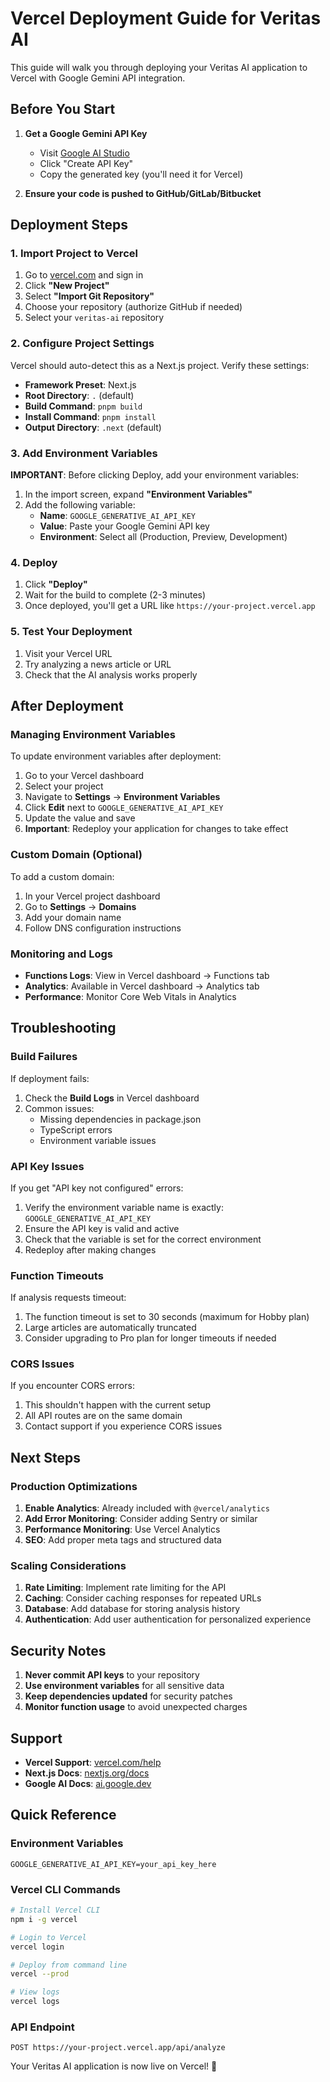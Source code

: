 # Vercel Deployment Guide for Veritas AI

This guide will walk you through deploying your Veritas AI application to Vercel with Google Gemini API integration.

## Before You Start

1. **Get a Google Gemini API Key**
   - Visit [Google AI Studio](https://aistudio.google.com/app/apikey)
   - Click "Create API Key"
   - Copy the generated key (you'll need it for Vercel)

2. **Ensure your code is pushed to GitHub/GitLab/Bitbucket**

## Deployment Steps

### 1. Import Project to Vercel

1. Go to [vercel.com](https://vercel.com) and sign in
2. Click **"New Project"**
3. Select **"Import Git Repository"**
4. Choose your repository (authorize GitHub if needed)
5. Select your `veritas-ai` repository

### 2. Configure Project Settings

Vercel should auto-detect this as a Next.js project. Verify these settings:

- **Framework Preset**: Next.js
- **Root Directory**: `.` (default)
- **Build Command**: `pnpm build` 
- **Install Command**: `pnpm install`
- **Output Directory**: `.next` (default)

### 3. Add Environment Variables

**IMPORTANT**: Before clicking Deploy, add your environment variables:

1. In the import screen, expand **"Environment Variables"**
2. Add the following variable:
   - **Name**: `GOOGLE_GENERATIVE_AI_API_KEY`
   - **Value**: Paste your Google Gemini API key
   - **Environment**: Select all (Production, Preview, Development)

### 4. Deploy

1. Click **"Deploy"**
2. Wait for the build to complete (2-3 minutes)
3. Once deployed, you'll get a URL like `https://your-project.vercel.app`

### 5. Test Your Deployment

1. Visit your Vercel URL
2. Try analyzing a news article or URL
3. Check that the AI analysis works properly

## After Deployment

### Managing Environment Variables

To update environment variables after deployment:

1. Go to your Vercel dashboard
2. Select your project
3. Navigate to **Settings** → **Environment Variables**
4. Click **Edit** next to `GOOGLE_GENERATIVE_AI_API_KEY`
5. Update the value and save
6. **Important**: Redeploy your application for changes to take effect

### Custom Domain (Optional)

To add a custom domain:

1. In your Vercel project dashboard
2. Go to **Settings** → **Domains**
3. Add your domain name
4. Follow DNS configuration instructions

### Monitoring and Logs

- **Functions Logs**: View in Vercel dashboard → Functions tab
- **Analytics**: Available in Vercel dashboard → Analytics tab
- **Performance**: Monitor Core Web Vitals in Analytics

## Troubleshooting

### Build Failures

If deployment fails:

1. Check the **Build Logs** in Vercel dashboard
2. Common issues:
   - Missing dependencies in package.json
   - TypeScript errors
   - Environment variable issues

### API Key Issues

If you get "API key not configured" errors:

1. Verify the environment variable name is exactly: `GOOGLE_GENERATIVE_AI_API_KEY`
2. Ensure the API key is valid and active
3. Check that the variable is set for the correct environment
4. Redeploy after making changes

### Function Timeouts

If analysis requests timeout:

1. The function timeout is set to 30 seconds (maximum for Hobby plan)
2. Large articles are automatically truncated
3. Consider upgrading to Pro plan for longer timeouts if needed

### CORS Issues

If you encounter CORS errors:

1. This shouldn't happen with the current setup
2. All API routes are on the same domain
3. Contact support if you experience CORS issues

## Next Steps

### Production Optimizations

1. **Enable Analytics**: Already included with `@vercel/analytics`
2. **Add Error Monitoring**: Consider adding Sentry or similar
3. **Performance Monitoring**: Use Vercel Analytics
4. **SEO**: Add proper meta tags and structured data

### Scaling Considerations

1. **Rate Limiting**: Implement rate limiting for the API
2. **Caching**: Consider caching responses for repeated URLs
3. **Database**: Add database for storing analysis history
4. **Authentication**: Add user authentication for personalized experience

## Security Notes

1. **Never commit API keys** to your repository
2. **Use environment variables** for all sensitive data
3. **Keep dependencies updated** for security patches
4. **Monitor function usage** to avoid unexpected charges

## Support

- **Vercel Support**: [vercel.com/help](https://vercel.com/help)
- **Next.js Docs**: [nextjs.org/docs](https://nextjs.org/docs)
- **Google AI Docs**: [ai.google.dev](https://ai.google.dev)

## Quick Reference

### Environment Variables
```
GOOGLE_GENERATIVE_AI_API_KEY=your_api_key_here
```

### Vercel CLI Commands
```bash
# Install Vercel CLI
npm i -g vercel

# Login to Vercel
vercel login

# Deploy from command line
vercel --prod

# View logs
vercel logs
```

### API Endpoint
```
POST https://your-project.vercel.app/api/analyze
```

Your Veritas AI application is now live on Vercel! 🎉
